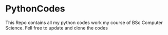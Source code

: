 # PythonCodes
This Repo contains all my python codes work my course of BSc Computer Science.
Fell free to update and clone the codes

